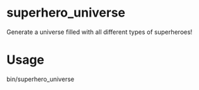 # superhero_universe

Generate a universe filled with all different types of superheroes!

# Usage

bin/superhero_universe
